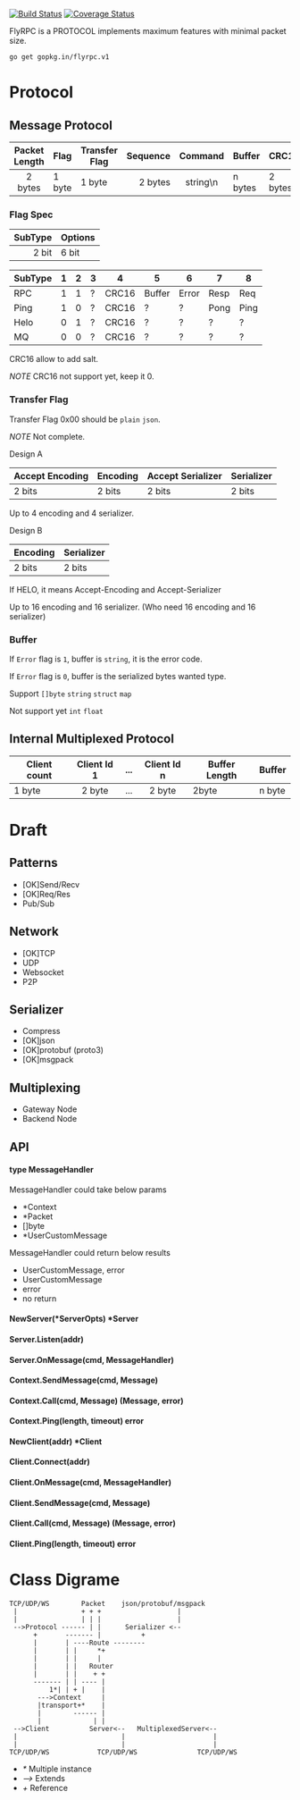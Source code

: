 
[![Build Status](https://travis-ci.org/flyrpc/flyrpc.svg?branch=master)](https://travis-ci.org/flyrpc/flyrpc)
[![Coverage Status](https://coveralls.io/repos/flyrpc/flyrpc/badge.svg?branch=master)](https://coveralls.io/r/flyrpc/flyrpc?branch=master)

FlyRPC is a PROTOCOL implements maximum features with minimal packet size.

```
go get gopkg.in/flyrpc.v1
```

# Protocol

## Message Protocol

| Packet Length | Flag   | Transfer Flag | Sequence  | Command   | Buffer  | CRC16   |
|:-------------:| ------ | ------------- | ---------:|:---------:| ------- | ------- |
| 2 bytes       | 1 byte | 1 byte        | 2 bytes   | string\n  | n bytes | 2 bytes |

### Flag Spec

| SubType | Options |
| ------: | ------- |
| 2 bit   | 6 bit   |

| SubType | 1 | 2 | 3 | 4 | 5 | 6 | 7 | 8 |
| ------- |---|---|---|---|---|---|---|---|
| RPC     | 1 | 1 | ? | CRC16 | Buffer | Error | Resp | Req |
| Ping    | 1 | 0 | ? | CRC16 | ? | ? | Pong | Ping |
| Helo    | 0 | 1 | ? | CRC16 | ? | ? | ? | ? |
| MQ      | 0 | 0 | ? | CRC16 | ? | ? | ? | ? |

CRC16 allow to add salt.

_NOTE_ CRC16 not support yet, keep it 0.

### Transfer Flag

Transfer Flag 0x00 should be `plain` `json`.

_NOTE_ Not complete.

Design A

| Accept Encoding | Encoding | Accept Serializer | Serializer |
|:--------------- | -------- | ----------------- | ---------- |
| 2 bits          | 2 bits   | 2 bits            | 2 bits     |

Up to 4 encoding and 4 serializer.

Design B

| Encoding | Serializer |
| -------- | ---------- |
| 2 bits   | 2 bits     |

If HELO, it means Accept-Encoding and Accept-Serializer

Up to 16 encoding and 16 serializer. (Who need 16 encoding and 16 serializer)

### Buffer

If `Error` flag is `1`, buffer is `string`, it is the error code.

If `Error` flag is `0`, buffer is the serialized bytes wanted type.

Support `[]byte` `string` `struct` `map`

Not support yet `int` `float`

## Internal Multiplexed Protocol

| Client count  | Client Id 1   | ...  | Client Id n | Buffer Length | Buffer |
| ------------- |:-------------:| ----:|:-----------:| ------------- | ------ |
| 1 byte        | 2 byte        | ...  | 2 byte      | 2byte         | n byte |

# Draft
## Patterns
* [OK]Send/Recv
* [OK]Req/Res
* Pub/Sub

## Network
* [OK]TCP
* UDP
* Websocket
* P2P

## Serializer
* Compress
* [OK]json
* [OK]protobuf (proto3)
* [OK]msgpack

## Multiplexing
* Gateway Node
* Backend Node

## API

#### type MessageHandler
MessageHandler could take below params
* \*Context
* \*Packet 
* \[]byte
* \*UserCustomMessage

MessageHandler could return below results
* UserCustomMessage, error
* UserCustomMessage
* error
* no return

#### NewServer(*ServerOpts) *Server

#### Server.Listen(addr)

#### Server.OnMessage(cmd, MessageHandler)

#### Context.SendMessage(cmd, Message)

#### Context.Call(cmd, Message) (Message, error)

#### Context.Ping(length, timeout) error

#### NewClient(addr) *Client

#### Client.Connect(addr)

#### Client.OnMessage(cmd, MessageHandler)

#### Client.SendMessage(cmd, Message)

#### Client.Call(cmd, Message) (Message, error)

#### Client.Ping(length, timeout) error

# Class Digrame
```
TCP/UDP/WS        Packet    json/protobuf/msgpack
 |                + + +                   |
 |                | | |                   |
 -->Protocol ------ | |      Serializer <--
      +       ------- |          +
      |       | ----Route --------
      |       | |     *+
      |       | |     |
      |       | |   Router
      |       | |    + +
      ------- | | ---- |
          1*| | + |    |
       --->Context     |
       |transport+*    |
       |        ------ |
       |             | |
 -->Client          Server<--   MultiplexedServer<--
 |                          |                      |
 |                          |                      |
TCP/UDP/WS            TCP/UDP/WS               TCP/UDP/WS
```
* _\*_ Multiple instance
* _-->_ Extends
* _\+_  Reference
